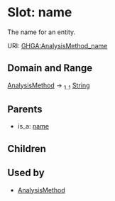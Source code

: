 
# Slot: name


The name for an entity.

URI: [GHGA:AnalysisMethod_name](https://w3id.org/GHGA/AnalysisMethod_name)


## Domain and Range

[AnalysisMethod](AnalysisMethod.md) &#8594;  <sub>1..1</sub> [String](types/String.md)

## Parents

 *  is_a: [name](name.md)

## Children


## Used by

 * [AnalysisMethod](AnalysisMethod.md)
